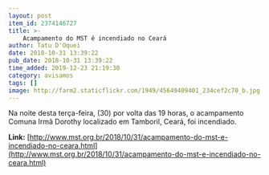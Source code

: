 ```yaml
---
layout: post
item_id: 2374146727
title: >-
    Acampamento do MST é incendiado no Ceará
author: Tatu D'Oquei
date: 2018-10-31 13:39:22
pub_date: 2018-10-31 13:39:22
time_added: 2019-12-23 21:19:30
category: avisamos
tags: []
image: http://farm2.staticflickr.com/1949/45649409401_234cef2c70_b.jpg
---
```


Na noite desta terça-feira, (30) por volta das 19 horas, o acampamento Comuna Irmã Dorothy localizado em Tamboril, Ceará, foi incendiado.

**Link:** [http://www.mst.org.br/2018/10/31/acampamento-do-mst-e-incendiado-no-ceara.html](http://www.mst.org.br/2018/10/31/acampamento-do-mst-e-incendiado-no-ceara.html)


